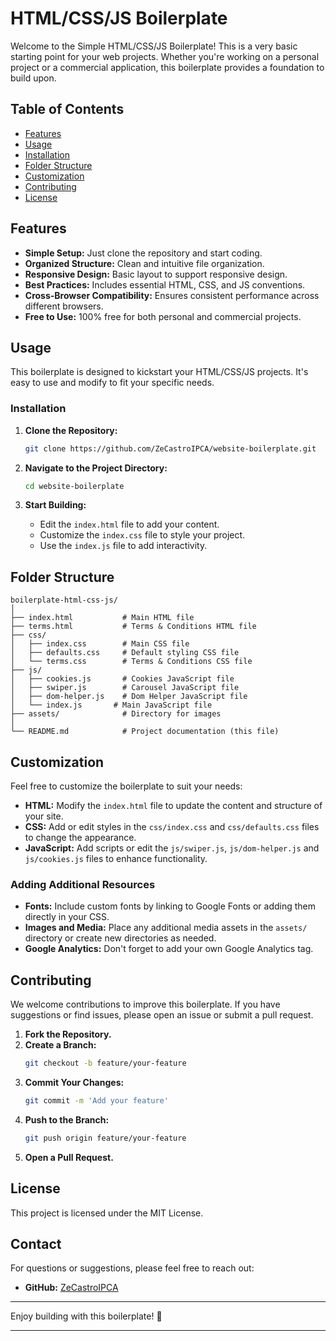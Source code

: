 # HTML/CSS/JS Boilerplate

Welcome to the Simple HTML/CSS/JS Boilerplate! This is a very basic starting point for your web projects. Whether you're working on a personal project or a commercial application, this boilerplate provides a foundation to build upon.

## Table of Contents

- [Features](#features)
- [Usage](#usage)
- [Installation](#installation)
- [Folder Structure](#folder-structure)
- [Customization](#customization)
- [Contributing](#contributing)
- [License](#license)

## Features

- **Simple Setup:** Just clone the repository and start coding.
- **Organized Structure:** Clean and intuitive file organization.
- **Responsive Design:** Basic layout to support responsive design.
- **Best Practices:** Includes essential HTML, CSS, and JS conventions.
- **Cross-Browser Compatibility:** Ensures consistent performance across different browsers.
- **Free to Use:** 100% free for both personal and commercial projects.

## Usage

This boilerplate is designed to kickstart your HTML/CSS/JS projects. It's easy to use and modify to fit your specific needs.

### Installation

1. **Clone the Repository:**
   ```bash
   git clone https://github.com/ZeCastroIPCA/website-boilerplate.git
   ```
2. **Navigate to the Project Directory:**

   ```bash
   cd website-boilerplate
   ```

3. **Start Building:**
   - Edit the `index.html` file to add your content.
   - Customize the `index.css` file to style your project.
   - Use the `index.js` file to add interactivity.

## Folder Structure

```plaintext
boilerplate-html-css-js/
│
├── index.html           # Main HTML file
├── terms.html           # Terms & Conditions HTML file
├── css/
│   ├── index.css        # Main CSS file
│   ├── defaults.css     # Default styling CSS file
│   └── terms.css        # Terms & Conditions CSS file
├── js/
│   ├── cookies.js       # Cookies JavaScript file
│   ├── swiper.js        # Carousel JavaScript file
│   ├── dom-helper.js    # Dom Helper JavaScript file
│   └── index.js       # Main JavaScript file
├── assets/              # Directory for images
│
└── README.md            # Project documentation (this file)
```

## Customization

Feel free to customize the boilerplate to suit your needs:

- **HTML:** Modify the `index.html` file to update the content and structure of your site.
- **CSS:** Add or edit styles in the `css/index.css` and `css/defaults.css` files to change the appearance.
- **JavaScript:** Add scripts or edit the `js/swiper.js`, `js/dom-helper.js` and `js/cookies.js` files to enhance functionality.

### Adding Additional Resources

- **Fonts:** Include custom fonts by linking to Google Fonts or adding them directly in your CSS.
- **Images and Media:** Place any additional media assets in the `assets/` directory or create new directories as needed.
- **Google Analytics:** Don't forget to add your own Google Analytics tag.

## Contributing

We welcome contributions to improve this boilerplate. If you have suggestions or find issues, please open an issue or submit a pull request.

1. **Fork the Repository.**
2. **Create a Branch:**
   ```bash
   git checkout -b feature/your-feature
   ```
3. **Commit Your Changes:**
   ```bash
   git commit -m 'Add your feature'
   ```
4. **Push to the Branch:**
   ```bash
   git push origin feature/your-feature
   ```
5. **Open a Pull Request.**

## License

This project is licensed under the MIT License.

## Contact

For questions or suggestions, please feel free to reach out:

- **GitHub:** [ZeCastroIPCA](https://github.com/ZeCastroIPCA)

---

Enjoy building with this boilerplate! 🎉

---

